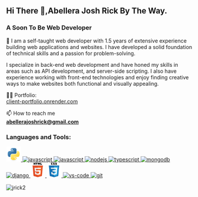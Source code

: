 <h2 align="left">Hi There 👋,Abellera Josh Rick By The Way.</h2>

<h3 align="left">A Soon To Be Web Developer</h3>

🌱 I am a self-taught web developer with 1.5 years of extensive experience building web applications and websites. I have developed a solid foundation of technical skills and a passion for problem-solving.

I specialize in back-end web development and have honed my skills in areas such as API development, and server-side scripting. I also have experience working with front-end technologies and enjoy finding creative ways to make websites both functional and visually appealing.
 

👨‍💼 Portfolio: </br> <a href="client-portfolio.onrender.com">client-portfolio.onrender.com</a>

📫 How to reach me </br> **abellerajoshrick@gmail.com**

<h3 align="left">Languages and Tools:</h3>
<p align="left">
 <a href="https://www.python.org" target="_blank" rel="noreferrer"> <img src="https://raw.githubusercontent.com/devicons/devicon/master/icons/python/python-original.svg" alt="python" width="40" height="40"/> </a>
 <a href="https://www.javascript.com/" target="_blank" rel="noreferrer"> <img src="https://www.vectorlogo.zone/logos/javascript/javascript-icon.svg" alt="javascript" width="40" height="40"/> </a>
 <a href="https://www.expressjs.com/" target="_blank" rel="noreferrer"> <img src="https://www.vectorlogo.zone/logos/expressjs/expressjs-icon.svg" alt="javascript" width="50" height="40"/> </a>
 <a href="https://www.nodejs.com/" target="_blank" rel="noreferrer"> <img src="https://www.vectorlogo.zone/logos/nodejs/nodejs-icon.svg" alt="nodejs" width="40" height="40"/> </a>
  <a href="https://www.typescriptlang.org/" target="_blank" rel="noreferrer"> <img src="https://www.vectorlogo.zone/logos/typescriptlang/typescriptlang-icon.svg" alt="typescript" width="40" height="40"/> </a>
  <a href="https://www.mongodb.com/" target="_blank" rel="noreferrer"> <img src="https://www.vectorlogo.zone/logos/mongodb/mongodb-icon.svg" alt="mongodb" width="35" height="40"/> </a>
 <a href="https://www.djangoproject.com/" target="_blank" rel="noreferrer"> <img src="https://cdn.worldvectorlogo.com/logos/django.svg" alt="django" width="40" height="40"/> </a>
 <a href="https://www.w3.org/html/" target="_blank" rel="noreferrer"> <img src="https://raw.githubusercontent.com/devicons/devicon/master/icons/html5/html5-original-wordmark.svg" alt="html5" width="40" height="40"/> </a>
 <a href="https://www.w3schools.com/css/" target="_blank" rel="noreferrer"> <img src="https://raw.githubusercontent.com/devicons/devicon/master/icons/css3/css3-original-wordmark.svg" alt="css3" width="40" height="40"/> </a>
 <a href="https://code.visualstudio.com/" target="_blank" rel="noreferrer"> <img src="https://www.vectorlogo.zone/logos/visualstudio_code/visualstudio_code-icon.svg" alt="vs-code" width="40" height="40"/> </a>
 <a href="https://git-scm.com/" target="_blank" rel="noreferrer"> <img src="https://www.vectorlogo.zone/logos/git-scm/git-scm-icon.svg" alt="git" width="40" height="40"/> </a>
 
<p><img align="center" src="https://github-readme-streak-stats.herokuapp.com/?user=jrick2&" alt="jrick2" /></p>
